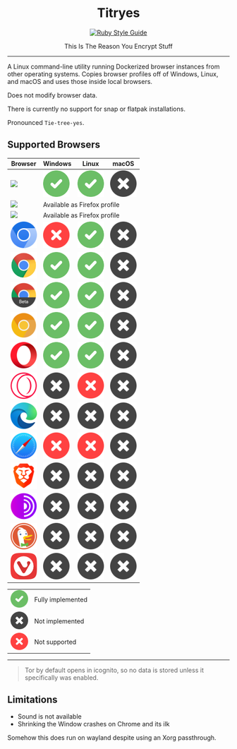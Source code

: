 <div align="center">
<h1>Titryes</h1>

[![Ruby Style Guide](https://img.shields.io/badge/code_style-rubocop-brightgreen.svg)](https://github.com/rubocop/rubocop)

<p>
    This Is The Reason You Encrypt Stuff
</p>
</div>

---

A Linux command-line utility running Dockerized browser instances from other operating systems.
Copies browser profiles off of Windows, Linux, and macOS and uses those inside local browsers.

Does not modify browser data.

There is currently no support for snap or flatpak installations.

Pronounced `Tie-tree-yes`.

## Supported Browsers

<table>
    <thead>
        <tr>
            <th>Browser</th>
            <th>Windows</th>
            <th>Linux</th>
            <th>macOS</th>
        </tr>
    </thead>
    <tbody>
        <tr>
            <td><img src="svg/browser/firefox.svg" width="60"></td>
            <td><img src="svg/supported.svg" width="60"></td>
            <td><img src="svg/supported.svg" width="60"></td>
            <td><img src="svg/not-implemented.svg" width="60"></td>
        </tr>
        <tr>
            <td><img src="svg/browser/firefox-developer-edition.svg" width="60"></td>
            <td colspan="3">Available as Firefox profile</td>
        </tr>
        <tr>
            <td><img src="svg/browser/firefox-nightly.svg" width="60"></td>
            <td colspan="3">Available as Firefox profile</td>
        </tr>
        <tr>
            <td><img src="svg/browser/chromium.svg" width="60"></td>
            <td><img src="svg/not-supported.svg" width="60"></td>
            <td><img src="svg/supported.svg" width="60"></td>
            <td><img src="svg/not-implemented.svg" width="60"></td>
        </tr>
        <tr>
            <td><img src="svg/browser/chrome.svg" width="60"></td>
            <td><img src="svg/supported.svg" width="60"></td>
            <td><img src="svg/supported.svg" width="60"></td>
            <td><img src="svg/not-implemented.svg" width="60"></td>
        </tr>
        <tr>
            <td><img src="svg/browser/chrome-beta.svg" width="60"></td>
            <td><img src="svg/supported.svg" width="60"></td>
            <td><img src="svg/supported.svg" width="60"></td>
            <td><img src="svg/not-implemented.svg" width="60"></td>
        </tr>
        <tr>
            <td><img src="svg/browser/chrome-canary.svg" width="60"></td>
            <td><img src="svg/supported.svg" width="60"></td>
            <td><img src="svg/supported.svg" width="60"></td>
            <td><img src="svg/not-implemented.svg" width="60"></td>
        </tr>
        <tr>
            <td><img src="svg/browser/opera.svg" width="60"></td>
            <td><img src="svg/supported.svg" width="60"></td>
            <td><img src="svg/supported.svg" width="60"></td>
            <td><img src="svg/not-implemented.svg" width="60"></td>
        </tr>
        <tr>
            <td><img src="svg/browser/opera-gx.svg" width="60"></td>
            <td><img src="svg/not-implemented.svg" width="60"></td>
            <td><img src="svg/not-supported.svg" width="60"></td>
            <td><img src="svg/not-implemented.svg" width="60"></td>
        </tr>
        <tr>
            <td><img src="svg/browser/edge.svg" width="60"></td>
            <td><img src="svg/not-implemented.svg" width="60"></td>
            <td><img src="svg/not-implemented.svg" width="60"></td>
            <td><img src="svg/not-implemented.svg" width="60"></td>
        </tr>
        <tr>
            <td><img src="svg/browser/safari.svg" width="60"></td>
            <td><img src="svg/not-supported.svg" width="60"></td>
            <td><img src="svg/not-supported.svg" width="60"></td>
            <td><img src="svg/not-implemented.svg" width="60"></td>
        </tr>
        <tr>
            <td><img src="svg/browser/brave.svg" width="60"></td>
            <td><img src="svg/not-implemented.svg" width="60"></td>
            <td><img src="svg/not-implemented.svg" width="60"></td>
            <td><img src="svg/not-implemented.svg" width="60"></td>
        </tr>
        <tr>
            <td><img src="svg/browser/tor.svg" width="60"></td>
            <td><img src="svg/not-implemented.svg" width="60"></td>
            <td><img src="svg/not-implemented.svg" width="60"></td>
            <td><img src="svg/not-implemented.svg" width="60"></td>
        </tr>
        <tr>
            <td><img src="svg/browser/duckduckgo.svg" width="60"></td>
            <td><img src="svg/not-implemented.svg" width="60"></td>
            <td><img src="svg/not-implemented.svg" width="60"></td>
            <td><img src="svg/not-implemented.svg" width="60"></td>
        </tr>
        <tr>
            <td><img src="svg/browser/vivaldi.svg" width="60"></td>
            <td><img src="svg/not-implemented.svg" width="60"></td>
            <td><img src="svg/not-implemented.svg" width="60"></td>
            <td><img src="svg/not-implemented.svg" width="60"></td>
        </tr>
    </tbody>
</table>

<table>
    <tbody>
        <tr>
            <td><img src="svg/supported.svg" width="40"></td>
            <td>Fully implemented</td>
        </tr>
        <tr>
            <td><img src="svg/not-implemented.svg" width="40"></td>
            <td>Not implemented</td>
        </tr>
        <tr>
            <td><img src="svg/not-supported.svg" width="40"></td>
            <td>Not supported</td>
        </tr>
    </tbody>
</table>

---

> Tor by default opens in icognito, so no data is stored unless it specifically was enabled.

## Limitations

- Sound is not available
- Shrinking the Window crashes on Chrome and its ilk

Somehow this does run on wayland despite using an Xorg passthrough.
